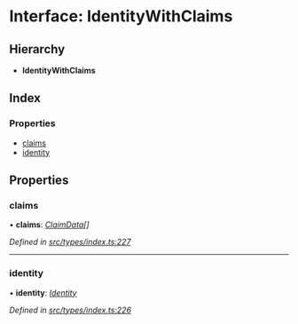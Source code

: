 # Interface: IdentityWithClaims

## Hierarchy

* **IdentityWithClaims**

## Index

### Properties

* [claims](identitywithclaims.md#claims)
* [identity](identitywithclaims.md#identity)

## Properties

###  claims

• **claims**: *[ClaimData](claimdata.md)[]*

*Defined in [src/types/index.ts:227](https://github.com/PolymathNetwork/polymesh-sdk/blob/ac1f14a/src/types/index.ts#L227)*

___

###  identity

• **identity**: *[Identity](../classes/identity.md)*

*Defined in [src/types/index.ts:226](https://github.com/PolymathNetwork/polymesh-sdk/blob/ac1f14a/src/types/index.ts#L226)*
